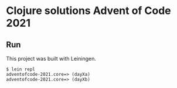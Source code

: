 # Clojure solutions Advent of Code 2021

## Run

This project was built with Leiningen.

```
$ lein repl
adventofcode-2021.core=> (dayXa)
adventofcode-2021.core=> (dayXb)
```

